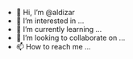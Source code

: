 - 👋 Hi, I’m @aldizar
- 👀 I’m interested in ...
- 🌱 I’m currently learning ...
- 💞️ I’m looking to collaborate on ...
- 📫 How to reach me ...

<!---
aldizar/aldizar is a ✨ special ✨ repository because its `README.md` (this file) appears on your GitHub profile.
You can click the Preview link to take a look at your changes.
--->

